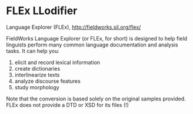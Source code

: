 FLEx LLodifier
==============

Language Explorer (FLEx), http://fieldworks.sil.org/flex/

FieldWorks Language Explorer (or FLEx, for short) is designed to help field linguists perform many common language documentation and analysis tasks. It can help you:

1. elicit and record lexical information
2. create dictionaries
3. interlinearize texts
4. analyze discourse features
5. study morphology

Note that the conversion is based solely on the original samples provided. FLEx does not provide a DTD or XSD for its files (!)